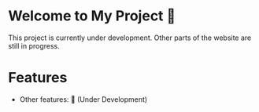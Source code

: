 <h1>Welcome to My Project 👋</h1>
This project is currently under development. Other parts of the website are still in progress.<!--and only the search feature is available. Other parts of the website are still in progress. -->

<h1>Features</h1>
<ul>
  <li>Other features: 🚧 (Under Development)</li>
</ul>
<!-- <h2></h2> -->
<!-- <p><a href="https://react-e-commerce-app-website.netlify.app/" target="_blank">Click to explore a preview of this project.</a></p> -->
